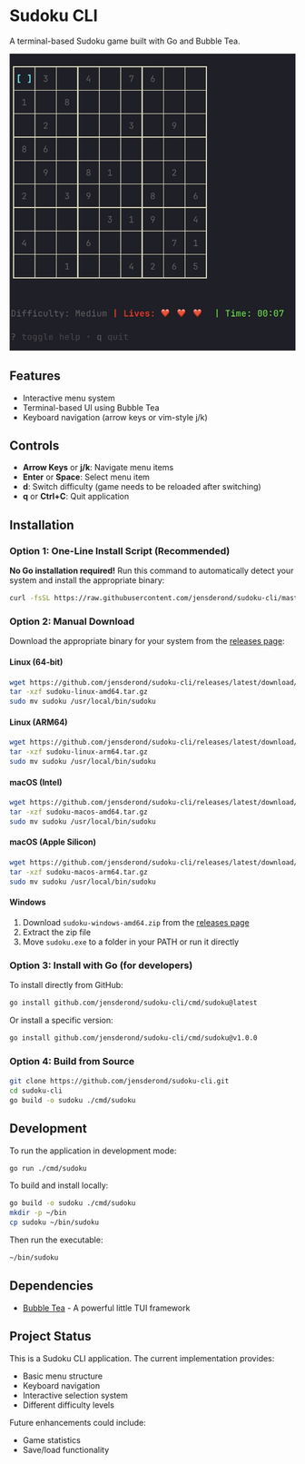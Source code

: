 # Sudoku CLI

A terminal-based Sudoku game built with Go and Bubble Tea.

![Sudoku CLI Screenshot](assets/screenshot.jpg)

## Features

- Interactive menu system
- Terminal-based UI using Bubble Tea
- Keyboard navigation (arrow keys or vim-style j/k)

## Controls

- **Arrow Keys** or **j/k**: Navigate menu items
- **Enter** or **Space**: Select menu item
- **d**: Switch difficulty (game needs to be reloaded after switching)
- **q** or **Ctrl+C**: Quit application

## Installation

### Option 1: One-Line Install Script (Recommended)

**No Go installation required!** Run this command to automatically detect your system and install the appropriate binary:

```bash
curl -fsSL https://raw.githubusercontent.com/jensderond/sudoku-cli/master/install.sh | bash
```

### Option 2: Manual Download

Download the appropriate binary for your system from the [releases page](https://github.com/jensderond/sudoku-cli/releases):

#### Linux (64-bit)
```bash
wget https://github.com/jensderond/sudoku-cli/releases/latest/download/sudoku-linux-amd64.tar.gz
tar -xzf sudoku-linux-amd64.tar.gz
sudo mv sudoku /usr/local/bin/sudoku
```

#### Linux (ARM64)
```bash
wget https://github.com/jensderond/sudoku-cli/releases/latest/download/sudoku-linux-arm64.tar.gz
tar -xzf sudoku-linux-arm64.tar.gz
sudo mv sudoku /usr/local/bin/sudoku
```

#### macOS (Intel)
```bash
wget https://github.com/jensderond/sudoku-cli/releases/latest/download/sudoku-macos-amd64.tar.gz
tar -xzf sudoku-macos-amd64.tar.gz
sudo mv sudoku /usr/local/bin/sudoku
```

#### macOS (Apple Silicon)
```bash
wget https://github.com/jensderond/sudoku-cli/releases/latest/download/sudoku-macos-arm64.tar.gz
tar -xzf sudoku-macos-arm64.tar.gz
sudo mv sudoku /usr/local/bin/sudoku
```

#### Windows
1. Download `sudoku-windows-amd64.zip` from the [releases page](https://github.com/jensderond/sudoku-cli/releases)
2. Extract the zip file
3. Move `sudoku.exe` to a folder in your PATH or run it directly

### Option 3: Install with Go (for developers)

To install directly from GitHub:

```bash
go install github.com/jensderond/sudoku-cli/cmd/sudoku@latest
```

Or install a specific version:

```bash
go install github.com/jensderond/sudoku-cli/cmd/sudoku@v1.0.0
```

### Option 4: Build from Source

```bash
git clone https://github.com/jensderond/sudoku-cli.git
cd sudoku-cli
go build -o sudoku ./cmd/sudoku
```

## Development

To run the application in development mode:

```bash
go run ./cmd/sudoku
```

To build and install locally:

```bash
go build -o sudoku ./cmd/sudoku
mkdir -p ~/bin
cp sudoku ~/bin/sudoku
```

Then run the executable:

```bash
~/bin/sudoku
```

## Dependencies

- [Bubble Tea](https://github.com/charmbracelet/bubbletea) - A powerful little TUI framework

## Project Status

This is a Sudoku CLI application. The current implementation provides:

- Basic menu structure
- Keyboard navigation
- Interactive selection system
- Different difficulty levels

Future enhancements could include:
- Game statistics
- Save/load functionality
